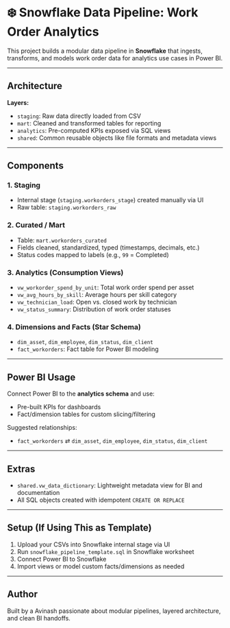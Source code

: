 # ❄️ Snowflake Data Pipeline: Work Order Analytics

This project builds a modular data pipeline in **Snowflake** that ingests, transforms, and models work order data for analytics use cases in Power BI.

---

## Architecture

**Layers:**
- `staging`: Raw data directly loaded from CSV
- `mart`: Cleaned and transformed tables for reporting
- `analytics`: Pre-computed KPIs exposed via SQL views
- `shared`: Common reusable objects like file formats and metadata views

---

## Components

### 1. Staging
- Internal stage (`staging.workorders_stage`) created manually via UI
- Raw table: `staging.workorders_raw`

### 2. Curated / Mart
- Table: `mart.workorders_curated`
- Fields cleaned, standardized, typed (timestamps, decimals, etc.)
- Status codes mapped to labels (e.g., `99` = Completed)

### 3. Analytics (Consumption Views)
- `vw_workorder_spend_by_unit`: Total work order spend per asset
- `vw_avg_hours_by_skill`: Average hours per skill category
- `vw_technician_load`: Open vs. closed work by technician
- `vw_status_summary`: Distribution of work order statuses

### 4. Dimensions and Facts (Star Schema)
- `dim_asset`, `dim_employee`, `dim_status`, `dim_client`
- `fact_workorders`: Fact table for Power BI modeling

---

##  Power BI Usage

Connect Power BI to the **analytics schema** and use:
- Pre-built KPIs for dashboards
- Fact/dimension tables for custom slicing/filtering

Suggested relationships:
- `fact_workorders` ⇄ `dim_asset`, `dim_employee`, `dim_status`, `dim_client`

---

## Extras

- `shared.vw_data_dictionary`: Lightweight metadata view for BI and documentation
- All SQL objects created with idempotent `CREATE OR REPLACE`

---

## Setup (If Using This as Template)

1. Upload your CSVs into Snowflake internal stage via UI
2. Run `snowflake_pipeline_template.sql` in Snowflake worksheet
3. Connect Power BI to Snowflake
4. Import views or model custom facts/dimensions as needed

---

## Author

Built by a Avinash passionate about modular pipelines, layered architecture, and clean BI handoffs.


